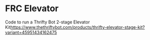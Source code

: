 # FRC Elevator

Code to run a Thrifty Bot 2-stage Elevator Kit<https://www.thethriftybot.com/products/thrifty-elevator-stage-kit?variant=45951434162475>
